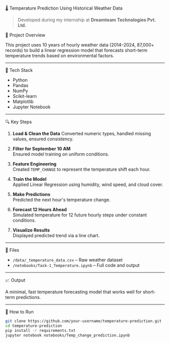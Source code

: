 🌡️ Temperature Prediction Using Historical Weather Data

> Developed during my internship at **Dreamteam Technologies Pvt. Ltd.**

🚀 Project Overview

This project uses 10 years of hourly weather data (2014–2024, 87,000+ records) to build a linear regression model that forecasts short-term temperature trends based on environmental factors.

---

🧰 Tech Stack

- Python
- Pandas
- NumPy
- Scikit-learn
- Matplotlib
- Jupyter Notebook

---

🔍 Key Steps

1. **Load & Clean the Data**
   Converted numeric types, handled missing values, ensured consistency.

2. **Filter for September 10 AM**  
   Ensured model training on uniform conditions.

3. **Feature Engineering**  
   Created `TEMP_CHANGE` to represent the temperature shift each hour.

4. **Train the Model**  
   Applied Linear Regression using humidity, wind speed, and cloud cover.

5. **Make Predictions**  
   Predicted the next hour's temperature change.

6. **Forecast 12 Hours Ahead**  
   Simulated temperature for 12 future hourly steps under constant conditions.

7. **Visualize Results**  
   Displayed predicted trend via a line chart.

---

📁 Files

- `/data/_temperature_data.csv` – Raw weather dataset
- `/notebooks/Task-1_Temperature.ipynb` – Full code and output

---

📈 Output

A minimal, fast temperature forecasting model that works well for short-term predictions.

---

🔧 How to Run

```bash
git clone https://github.com/your-username/temperature-prediction.git
cd temperature-prediction
pip install -r requirements.txt
jupyter notebook notebooks/Temp_change_prediction.ipynb
